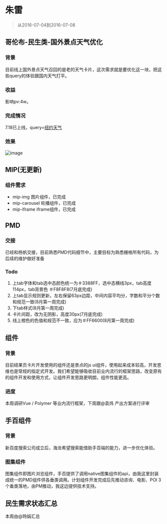 # 朱雷

> 从2016-07-04到2016-07-08

## 哥伦布-民生类-国外景点天气优化

### 背景

目前线上国外景点天气召回的是老的天气卡片，这次需求就是要优化这一块，把这些query的体验跟国内天气打平。

### 收益

影响pv:4w。

### 完成情况

7.18已上线，query=[纽约天气](https://m.baidu.com/s?word=%E7%BA%BD%E7%BA%A6%E5%A4%A9%E6%B0%94&sid=102156)

### 效果

![image](http://gitlab.baidu.com/psfe/psdoc/uploads/f54a4687a0d0466c775a1767025d3eda/image.png)

## MIP(无更新)

### 组件需求

* mip-img   图片组件，已完成
* mip-carousel  轮播组件，已完成
* mip-iframe    iframe组件，已完成

## PMD

### 交接

已经和杨帆交接，目前熟悉PMD代码细节中，主要目标为熟悉栅格所有代码，为后续的维护做好准备

### Todo

1. 上tab字体和tab选中态颜色统一为＃3388FF，选中态横线3px，tab高度114px，tab背景色 ＃F8F8F8(7月底完成)
1. 上tab显示规则更新，左右保留63px边距，中间内容平均分，字数和平分个数和规范一致(8月第一周完成)
1. 下tab样式(8月第一周完成)
1. 卡片间距，改为无阴影，高度30px(7月底完成)
1. 线上橙色的色值和规范不一致，应为＃FF6600(8月第一周完成)

## 组件

### 背景

目前结果页卡片开发使用的组件还是景点的js ui组件，使用起来成本较高，开发思维也是常规的指定式开发。我们希望能够吸收目前业内流行的框架思路，改变原有的组件开发和使用方式，让组件开发思路更明朗，组件性能更高。

### 进度

本周调研Vue / Polymer 等业内流行框架，下周跟@袁炜 产出方案进行评审

## 手百组件

### 背景

新百度搜索公司成立后，海龙希望搜索能借助手百端的能力，进一步优化体验。

### 图集组件

图集组件即图片浏览组件，手百提供了调用native图集组件的api，由我这里封装成统一的PMD组件供各垂类调用。计划组件开发完成后先推动咨询、电影、POI 3个垂类落地，由PM推动，我这边提供技术支持。

## 民生需求状态汇总

本周由@玲娟汇总
